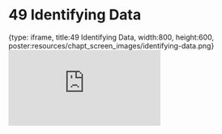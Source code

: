 # 49 Identifying Data
 
{type: iframe, title:49 Identifying Data, width:800, height:600, poster:resources/chapt_screen_images/identifying-data.png}
![](https://datatrail-jhu.github.io/DataTrail_ReOrg/no_toc/identifying-data.html)
 

 
